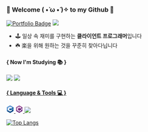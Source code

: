 ### 🧩 Welcome ( •̀ ω •́ )✧ to my Github 🌱
[![Portfolio Badge](https://img.shields.io/badge/Portfolio-ffffff?style=flat-square&logo=Notion&logoColor=black&link=[https://szun8.notion.site/PORTFOLIO-Choi-Sieun-2c9fff2c9b8d4183a34d3beeec2b52e0?pvs=74)](https://szun8.notion.site/PORTFOLIO-Choi-Sieun-2c9fff2c9b8d4183a34d3beeec2b52e0?pvs=74) <a href="https://velog.io/@szun8"><img src="https://img.shields.io/badge/Velog-20C997?style=flat-square&logo=Velog&&logoColor=white"/></a>

- 🕹️ 일상 속 재미를 구현하는 <b>클라이언트 프로그래머</b>입니다
- ☘️ 楽을 위해 원하는 것을 꾸준히 찾아다닙니다


#### { Now I'm Studying 📚 }
<img src="https://img.shields.io/badge/Unity-202020?style=flat-square&logo=Unity&logoColor=white"/> <a href="https://szun8.notion.site/DirectX-11-0ec3e8a53ac647b1b805b5255161ffe3?pvs=74"><img src="https://img.shields.io/badge/DirectX-83B81A?style=flat-square&logo=X&logoColor=white"/>
#### { Language & Tools 💻 }
<code><img height="20" src="https://raw.githubusercontent.com/devicons/devicon/master/icons/cplusplus/cplusplus-original.svg"></code>
<code><img height="20" src="https://raw.githubusercontent.com/devicons/devicon/master/icons/csharp/csharp-original.svg"></code>
<code><img height="20" src="https://www.vectorlogo.zone/logos/unity3d/unity3d-icon.svg"></code>

[![Top Langs](https://github-readme-stats.vercel.app/api/top-langs/?username=szun8&theme=vue&show_icons=true&layout=compact)](https://github.com/szun8)
